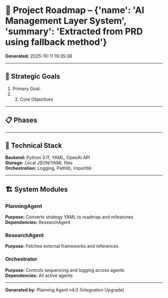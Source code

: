 # 📅 Project Roadmap – {'name': 'AI Management Layer System', 'summary': 'Extracted from PRD using fallback method'}

**Generated:** 2025-10-11 19:35:38  

---

## 🎯 Strategic Goals

1. Primary Goal:
2. 2. Core Objectives

---

## 📋 Phases

---

## 🔧 Technical Stack

**Backend:** Python 3.11, YAML, OpenAI API  
**Storage:** Local JSON/YAML files  
**Orchestration:** Logging, Pathlib, Importlib  

---

## 🏗️  System Modules

### PlanningAgent
**Purpose:** Converts strategy YAML to roadmap and milestones  
**Dependencies:** ResearchAgent  

### ResearchAgent
**Purpose:** Fetches external frameworks and references  

### Orchestrator
**Purpose:** Controls sequencing and logging across agents  
**Dependencies:** All active agents  

---

**Generated by:** Planning Agent v4.0 (Integration Upgrade)  

